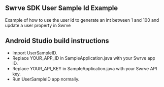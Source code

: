 Swrve SDK User Sample Id Example
--------------------------------
Example of how to use the user id to generate an int between 1 and 100 and update a user property in Swrve

Android Studio build instructions
---------------------------------
- Import UserSampleID.
- Replace YOUR_APP_ID in SampleApplication.java with your Swrve app ID.
- Replace YOUR_API_KEY in SampleApplication.java with your Swrve API key.
- Run UserSampleID app normally.